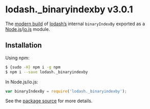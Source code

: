 # lodash._binaryindexby v3.0.1

The [modern build](https://github.com/lodash/lodash/wiki/Build-Differences) of [lodash’s](https://lodash.com/) internal `binaryIndexBy` exported as a [Node.js](http://nodejs.org/)/[io.js](https://iojs.org/) module.

## Installation

Using npm:

```bash
$ {sudo -H} npm i -g npm
$ npm i --save lodash._binaryindexby
```

In Node.js/io.js:

```js
var binaryIndexBy = require('lodash._binaryindexby');
```

See the [package source](https://github.com/lodash/lodash/blob/3.0.1-npm-packages/lodash._binaryindexby) for more details.
